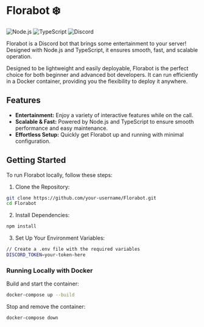 # Florabot ❄️

![Node.js](https://img.shields.io/badge/Node.js-22.x-%23339933?style=flat-square&logo=node.js)
![TypeScript](https://img.shields.io/badge/TypeScript-5.x-%23282C34?style=flat-square&logo=typescript)
![Discord](https://img.shields.io/badge/Discord-100000?style=flat-square&logo=discord&colorB=7289DA)

Florabot is a Discord bot that brings some entertainment to your server! Designed with Node.js and TypeScript, it ensures smooth, fast, and scalable operation.

Designed to be lightweight and easily deployable, Florabot is the perfect choice for both beginner and advanced bot developers. It can run efficiently in a Docker container, providing you the flexibility to deploy it anywhere.

## Features

- **Entertainment:** Enjoy a variety of interactive features while on the call.
- **Scalable & Fast:** Powered by Node.js and TypeScript to ensure smooth performance and easy maintenance.
- **Effortless Setup:** Quickly get Florabot up and running with minimal configuration.

## Getting Started

To run Florabot locally, follow these steps:

1. Clone the Repository:

```bash
git clone https://github.com/your-username/Florabot.git
cd Florabot
```

2. Install Dependencies:

```bash
npm install
```

3. Set Up Your Environment Variables:

```bash
// Create a .env file with the required variables
DISCORD_TOKEN=your-token-here
```

### Running Locally with Docker

Build and start the container:

```bash
docker-compose up --build
```

Stop and remove the container:

```bash
docker-compose down
```
